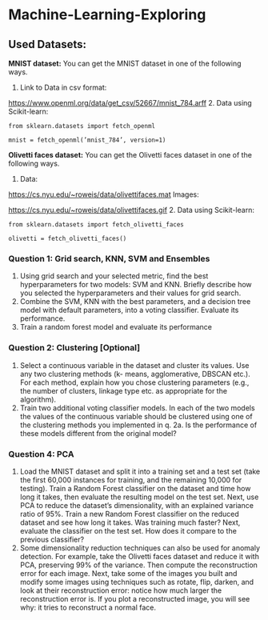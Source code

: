 # Machine-Learning-Exploring
## Used Datasets:
**MNIST dataset:**
You can get the MNIST dataset in one of the following ways.
1. Link to Data in csv format:

https://www.openml.org/data/get_csv/52667/mnist_784.arff
2. Data using Scikit-learn:

`from sklearn.datasets import fetch_openml`

`mnist = fetch_openml(’mnist_784’, version=1)`

**Olivetti faces dataset:**
You can get the Olivetti faces dataset in one of the following ways.
1. Data:

https://cs.nyu.edu/~roweis/data/olivettifaces.mat
Images:

https://cs.nyu.edu/~roweis/data/olivettifaces.gif
2. Data using Scikit-learn:

`from sklearn.datasets import fetch_olivetti_faces`

`olivetti = fetch_olivetti_faces()`

### Question 1: Grid search, KNN, SVM and Ensembles
1. Using grid search and your selected metric, find the best hyperparameters for two models: SVM and
KNN. Briefly describe how you selected the hyperparameters and their values for grid search.
2. Combine the SVM, KNN with the best parameters, and a decision tree model with default parameters,
into a voting classifier. Evaluate its performance.
3. Train a random forest model and evaluate its performance

### Question 2: Clustering [Optional]
1. Select a continuous variable in the dataset and cluster its values. Use any two clustering methods (k-
means, agglomerative, DBSCAN etc.). For each method, explain how you chose clustering parameters
(e.g., the number of clusters, linkage type etc. as appropriate for the algorithm).
2. Train two additional voting classifier models. In each of the two models the values of the continuous
variable should be clustered using one of the clustering methods you implemented in q. 2a. Is the
performance of these models different from the original model?

### Question 4: PCA
1. Load the MNIST dataset and split it into a training set and a test set (take the first 60,000 instances for
training, and the remaining 10,000 for testing). Train a Random Forest classifier on the dataset and
time how long it takes, then evaluate the resulting model on the test set.
Next, use PCA to reduce the dataset’s dimensionality, with an explained variance ratio of 95%. Train
a new Random Forest classifier on the reduced dataset and see how long it takes. Was training much
faster? Next, evaluate the classifier on the test set. How does it compare to the previous classifier?
2. Some dimensionality reduction techniques can also be used for anomaly detection. For example, take
the Olivetti faces dataset and reduce it with PCA, preserving 99% of the variance. Then compute
the reconstruction error for each image. Next, take some of the images you built and modify some
images using techniques such as rotate, flip, darken, and look at their reconstruction error: notice how
much larger the reconstruction error is. If you plot a reconstructed image, you will see why: it tries to
reconstruct a normal face.
